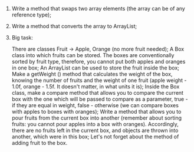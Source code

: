 1. Write a method that swaps two array elements
  (the array can be of any reference type);
2. Write a method that converts the array to ArrayList;
3. Big task:

    There are classes Fruit -> Apple, Orange (no more fruit needed);
    A Box class into which fruits can be stored. The boxes are conventionally sorted by fruit type,
    therefore, you cannot put both apples and oranges in one box;
    An ArrayList can be used to store the fruit inside the box;
    Make a getWeight () method that calculates the weight of the box,
    knowing the number of fruits and the weight of one fruit (apple weight - 1.0f, orange - 1.5f.
    It doesn't matter, in what units it is);
    Inside the Box class, make a compare method that allows you to compare the current box
    with the one which will be passed to compare as a parameter,
    true - if they are equal in weight, false - otherwise
   (we can compare boxes with apples to boxes with oranges);
    Write a method that allows you to pour fruits from the current box into another
   (remember about sorting fruits: you cannot pour apples into a box with oranges).
    Accordingly, there are no fruits left in the current box, and objects are thrown into another,
    which were in this box;
    Let's not forget about the method of adding fruit to the box.